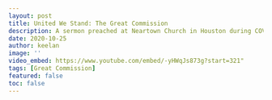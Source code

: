 ```yaml
---
layout: post
title: United We Stand: The Great Commission
description: A sermon preached at Neartown Church in Houston during COVID lockdown. The text is Matthew 28:16-20.
date: 2020-10-25
author: keelan
image: ''
video_embed: https://www.youtube.com/embed/-yHWqJs873g?start=321"
tags: [Great Commission]
featured: false
toc: false
---
```

